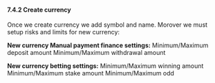 #### 7.4.2 Create currency

Once we create currency we add symbol and name. Morover we must setup risks and limits for new currency:

**New currency Manual payment finance settings:**
Minimum/Maximum deposit amount
Minimum/Maximum  withdrawal amount

**New currency betting settings:**
Minimum/Maximum winning amount
Minimum/Maximum stake amount
Minimum/Maximum odd
